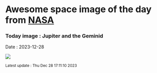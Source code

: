 
# Awesome space image of the day from [NASA](https://api.nasa.gov/)

### Today image : Jupiter and the Geminid
Date : 2023-12-28

![](https://apod.nasa.gov/apod/image/2312/G0030446_1100.jpg)

<small>Latest update : Thu Dec 28 17:11:10 2023</small>
        
